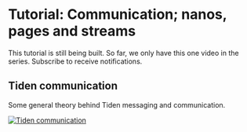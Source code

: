 # Tutorial: Communication; nanos, pages and streams

This tutorial is still being built. So far, we only have this one video in the series. Subscribe to receive notifications.

## Tiden communication

Some general theory behind Tiden messaging and communication.

[![Tiden communication](/assets/tutorials/communication-streams-pages-nanos/thumb.png)](https://www.youtube.com/watch?v=GZcaOJEEJxw)
